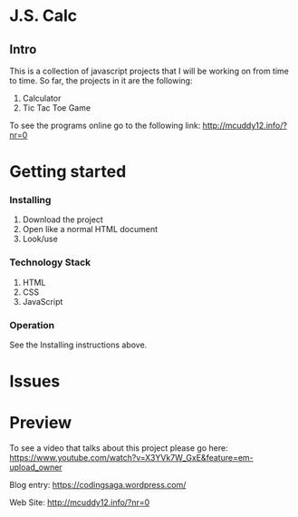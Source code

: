 # J.S. Calc
## Intro

This is a collection of javascript projects that I will be working on from time to time. So far, the projects in it are the following: 

1. Calculator 
2. Tic Tac Toe Game 

To see the programs online go to the following link: http://mcuddy12.info/?nr=0

# Getting started
### Installing

1. Download the project
2. Open like a normal HTML document
3. Look/use

### Technology Stack

1. HTML
2. CSS
3. JavaScript

### Operation

See the Installing instructions above. 

# Issues


# Preview

To see a video that talks about this project please go here: https://www.youtube.com/watch?v=X3YVk7W_GxE&feature=em-upload_owner

Blog entry: https://codingsaga.wordpress.com/

Web Site: http://mcuddy12.info/?nr=0
